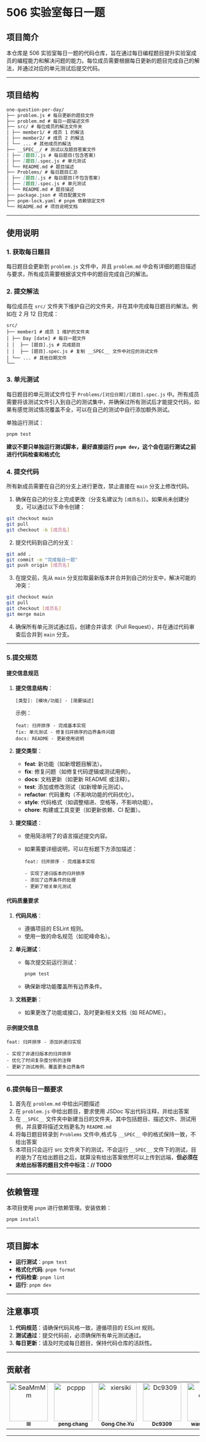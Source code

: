# 506 实验室每日一题

## 项目简介

本仓库是 506 实验室每日一题的代码仓库，旨在通过每日编程题目提升实验室成员的编程能力和解决问题的能力。每位成员需要根据每日更新的题目完成自己的解法，并通过对应的单元测试后提交代码。

---

## 项目结构

```markdown
one-question-per-day/
├── problem.js # 每日更新的题目文件
├── problem.md # 每日一题描述文件
├── src/ # 每位成员的解法文件夹
│ ├── member1/ # 成员 1 的解法
│ ├── member2/ # 成员 2 的解法
│ └── ... # 其他成员的解法
├── __SPEC__/ # 测试以及题目答案文件
│ ├── [题目].js # 每日题目(包含答案)
│ ├── [题目].spec.js # 单元测试
│ └── README.md # 题目描述
├── Problems/ # 每日题目汇总
│ ├── [题目].js # 每日题目(不包含答案)
│ ├── [题目].spec.js # 单元测试
│ └── README.md # 题目描述
├── package.json # 项目配置文件
├── pnpm-lock.yaml # pnpm 依赖锁定文件
└── README.md # 项目说明文档
```

---

## 使用说明

### 1. 获取每日题目

每日题目会更新到 `problem.js` 文件中，并且 `problem.md` 中会有详细的题目描述与要求，所有成员需要根据该文件中的题目完成自己的解法。

### 2. 提交解法

每位成员在 `src/` 文件夹下维护自己的文件夹，并在其中完成每日题目的解法。例如在 2 月 12 日完成：

```
src/
├── member1 # 成员 1 维护的文件夹
│ ├── Day [date] # 每日一题文件
│ │  ├── [题目].js # 完成题目
│ │  ├── [题目].spec.js # 复制 __SPEC__ 文件中对应的测试文件
│ └── ... # 其他日期文件
└──
```

### 3. 单元测试

每日题目的单元测试文件位于 `Problems/[对应日期]/[题目].spec.js` 中。所有成员需要将该测试文件引入到自己的测试集中，并确保过所有测试后才能提交代码，如果有感觉测试情况覆盖不全，可以在自己的测试中自行添加额外测试。

单独运行测试：

```bash
pnpm test
```

**建议不要只单独运行测试脚本，最好直接运行 `pnpm dev`，这个会在运行测试之前进行代码检查和格式化**

### 4. 提交代码

所有新成员需要在自己的分支上进行更改，禁止直接在 `main` 分支上修改代码。

1. 确保在自己的分支上完成更改（分支名建议为 `[成员名]`）。如果尚未创建分支，可以通过以下命令创建：

```bash
git checkout main
git pull
git checkout -b [成员名]
```

2. 提交代码到自己的分支：

```bash
git add .
git commit -m "完成每日一题"
git push origin [成员名]
```

3. 在提交前，先从 `main` 分支拉取最新版本并合并到自己的分支中，解决可能的冲突：

```bash
git checkout main
git pull
git checkout [成员名]
git merge main
```

4. 确保所有单元测试通过后，创建合并请求（Pull Request），并在通过代码审查后合并到 `main` 分支。

---

### 5.提交规范

#### 提交信息规范

1. **提交信息结构**：

   ```
   [类型]: [模块/功能] - [简要描述]
   ```

   示例：

   ```
   feat: 归并排序 - 完成基本实现
   fix: 单元测试 - 修复归并排序的边界条件问题
   docs: README - 更新使用说明
   ```

2. **提交类型**：

   - **feat**: 新功能（如新增题目解法）。
   - **fix**: 修复问题（如修复代码逻辑或测试用例）。
   - **docs**: 文档更新（如更新 README 或注释）。
   - **test**: 添加或修改测试（如新增单元测试）。
   - **refactor**: 代码重构（不影响功能的代码优化）。
   - **style**: 代码格式（如调整缩进、空格等，不影响功能）。
   - **chore**: 构建或工具变更（如更新依赖、CI 配置）。

3. **提交描述**：

   - 使用简洁明了的语言描述提交内容。
   - 如果需要详细说明，可以在标题下方添加描述：

     ```
     feat: 归并排序 - 完成基本实现

     - 实现了递归版本的归并排序
     - 添加了边界条件的处理
     - 更新了相关单元测试
     ```

#### **代码质量要求**

1. **代码风格**：

   - 遵循项目的 ESLint 规则。
   - 使用一致的命名规范（如驼峰命名）。

2. **单元测试**：

   - 每次提交前运行测试：
     ```bash
     pnpm test
     ```
   - 确保新增功能覆盖所有边界条件。

3. **文档更新**：
   - 如果更改了功能或接口，及时更新相关文档（如 README）。

#### **示例提交信息**

```plaintext
feat: 归并排序 - 添加非递归实现

- 实现了非递归版本的归并排序
- 优化了时间复杂度分析的注释
- 更新了测试用例，覆盖更多边界条件
```

---

### 6.提供每日一题要求

1. 首先在 `problem.md` 中给出问题描述
2. 在 `problem.js` 中给出题目，要求使用 JSDoc 写出代码注释，并给出答案
3. 在 `__SPEC__` 文件夹中新建当日的文件夹，其中包括题目、描述文件、测试用例，并且要将描述文档更名为 `README.md`
4. 将每日题目转录到 `Problems` 文件中,格式与 `__SPEC__` 中的格式保持一致，不给出答案
5. 本项目只会运行 src 文件夹下的测试，不会运行 `__SPEC__` 文件下的测试，目的是为了在给出题目之后，就算没有给出答案依然可以上传到远端，**但必须在未给出标答的题目文件中标注：// TODO**

---

## 依赖管理

本项目使用 `pnpm` 进行依赖管理。安装依赖：

```bash
pnpm install
```

---

## 项目脚本

- **运行测试**：`pnpm test`
- **格式化代码**: `pnpm format`
- **代码检查**: `pnpm lint`
- **运行**: `pnpm dev`

---

## 注意事项

1. **代码规范**：请确保代码风格一致，遵循项目的 ESLint 规则。
2. **测试通过**：提交代码前，必须确保所有单元测试通过。
3. **每日更新**：请及时完成每日题目，保持代码仓库的活跃性。

---

## 贡献者

<!-- readme: contributors -start -->
<table>
	<tbody>
		<tr>
            <td align="center">
                <a href="https://github.com/SeaMmMm">
                    <img src="https://avatars.githubusercontent.com/u/87215099?v=4" width="100;" alt="SeaMmMm"/>
                    <br />
                    <sub><b>lll</b></sub>
                </a>
            </td>
            <td align="center">
                <a href="https://github.com/pcppp">
                    <img src="https://avatars.githubusercontent.com/u/104177657?v=4" width="100;" alt="pcppp"/>
                    <br />
                    <sub><b>peng chang</b></sub>
                </a>
            </td>
            <td align="center">
                <a href="https://github.com/xiersiki">
                    <img src="https://avatars.githubusercontent.com/u/74220172?v=4" width="100;" alt="xiersiki"/>
                    <br />
                    <sub><b>Gong Che Yu</b></sub>
                </a>
            </td>
            <td align="center">
                <a href="https://github.com/Dc9309">
                    <img src="https://avatars.githubusercontent.com/u/103992756?v=4" width="100;" alt="Dc9309"/>
                    <br />
                    <sub><b>Dc9309</b></sub>
                </a>
            </td>
            <td align="center">
                <a href="https://github.com/wang-danni">
                    <img src="https://avatars.githubusercontent.com/u/126050206?v=4" width="100;" alt="wang-danni"/>
                    <br />
                    <sub><b>wang-danni</b></sub>
                </a>
            </td>
		</tr>
	<tbody>
</table>
<!-- readme: contributors -end -->

---
